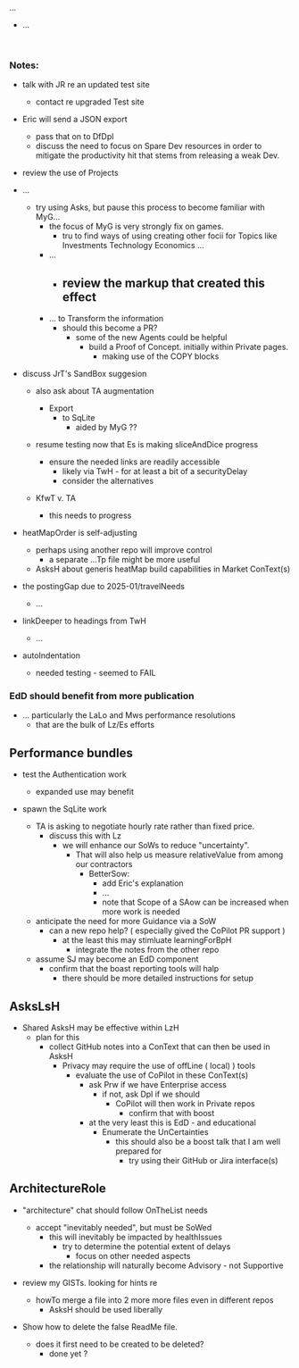 ...

- ...

<br>

### Notes:

- talk with JR re an updated test site
  - contact re upgraded Test site 
- Eric will send a JSON export
  - pass that on to DfDpl
  - discuss the need to focus on Spare Dev resources in order to mitigate the productivity hit that stems from releasing a weak Dev.
 
- review the use of Projects
- ...
  - try using Asks, but pause this process to become familiar with MyG...
    - the focus of MyG is very strongly fix on games.
      - tru to find ways of using creating other focii for Topics like Investments Technology Economics ...
    - ...
      - review the markup that created this effect
        - 
    - ... to Transform the information
      - should this become a PR?
        - some of the new Agents could be helpful
          - build a Proof of Concept. initially within Private pages.
            - making use of the COPY blocks
- discuss JrT's SandBox suggesion
  - also ask about TA augmentation
    - Export
      - to SqLite 
        - aided by MyG ??
  - resume testing now that Es is making sliceAndDice progress
    - ensure the needed links are readily accessible
      - likely via TwH - for at least a bit of a securityDelay
      - consider the alternatives

  - KfwT v. TA
    - this needs to progress

- heatMapOrder is self-adjusting
  - perhaps using another repo will improve control
    - a separate ...Tp file might be more useful
  - AsksH about generis heatMap build capabilities in Market ConText(s)

- the postingGap due to 2025-01/travelNeeds
  - ...

- linkDeeper to headings from TwH
  - ...
 
- autoIndentation
  - needed testing - seemed to FAIL

  
### EdD should benefit from more publication

- ... particularly the LaLo and Mws performance resolutions 
  - that are the bulk of Lz/Es efforts


## Performance bundles
- test the Authentication work
  - expanded use may benefit

- spawn the SqLite work
  - TA is asking to negotiate hourly rate rather than fixed price.
    - discuss this with Lz
      - we will enhance our SoWs to reduce "uncertainty".
        - That will also help us measure relativeValue from among our contractors
          - BetterSow:
            - add Eric's explanation
            - ...
            - note that Scope of a SAow can be increased when more work is needed
  - anticipate the need for more Guidance via a SoW
    - can a new repo help?  ( especially gived the CoPilot PR support )
      - at the least this may stimluate learningForBpH
        - integrate the notes from the other repo
  - assume SJ may become an EdD component
    - confirm that the boast reporting tools will halp
      - there should be more detailed instructions for setup


## AsksLsH
  - Shared AsksH may be effective within LzH
    - plan for this
      - collect GitHub notes into a ConText that can then be used in AsksH
        - Privacy may require the use of offLine ( local) ) tools
          - evaluate the use of CoPilot in these ConText(s)
            - ask Prw if we have Enterprise access
              - if not, ask Dpl if we should
                - CoPilot will then work in Private repos
                  - confirm that with boost
            - at the very least this is EdD - and educational
              - Enumerate the UnCertainties
                - this should also be a boost talk that I am well prepared for
                  - try using their GitHub or Jira interface(s)


## ArchitectureRole
- "architecture" chat should follow OnTheList needs
  - accept "inevitably needed", but must be SoWed
    - this will inevitably be impacted by healthIssues
      - try to determine the potential extent of delays
        - focus on other needed aspects
    - the relationship will naturally become Advisory - not Supportive

- review my GISTs. looking for hints re
  - howTo merge a file into 2 more more files even in different repos
    - AsksH should be used liberally

- Show how to delete the false ReadMe file.
  - does it first need to be created to be deleted?
    - done yet ?
